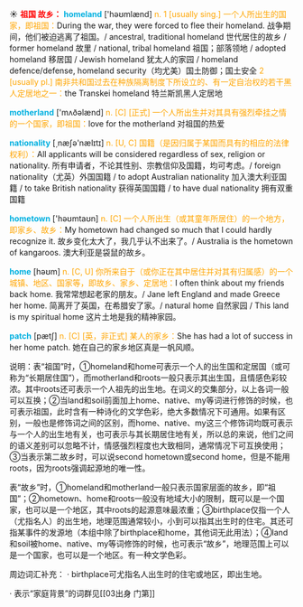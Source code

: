 ☀ <font color="red">**祖国 故乡：**</font>
<font color="sky blue">**homeland**</font> ['həʊmlænd] 
<font color="orange">n. 1 [usually sing.] 一个人所出生的国家，即祖国：</font>During the war, they were forced to flee their homeland. 战争期间，他们被迫逃离了祖国。/ ancestral, traditional homeland 世代居住的故乡 / former homeland 故里 / national, tribal homeland 祖国；部落领地 / adopted homeland 移居国 / Jewish homeland 犹太人的家园 / homeland defence/defense, homeland security（均尤美）国土防御；国土安全 <font color="orange">2 [usually pl.] 南非共和国过去在种族隔离制度下所设立的、有一定自治权的若干黑人定居地之一：</font>the Transkei homeland 特兰斯凯黑人定居地

<font color="sky blue">**motherland**</font> ['mʌðəlænd] 
<font color="orange">n. [C] [正式] 一个人所出生并对其具有强烈牵挂之情的一个国家，即祖国：</font>love for the motherland 对祖国的热爱

<font color="sky blue">**nationality**</font> [͵næʃə'nælɪtɪ] 
<font color="orange">n. [U, C] 国籍（是因归属于某国而具有的相应的法律权利）：</font>All applicants will be considered regardless of sex, religion or nationality. 所有申请者，不论其性别、宗教信仰及国籍，均可考虑。/ foreign nationality（尤英）外国国籍 / to adopt Australian nationality 加入澳大利亚国籍 / to take British nationality 获得英国国籍 / to have dual nationality 拥有双重国籍

<font color="sky blue">**hometown**</font> ['həʊmtaʊn] 
<font color="orange">n. [C] 一个人所出生（或其童年所居住）的一个地方，即家乡、故乡：</font>My hometown had changed so much that I could hardly recognize it. 故乡变化太大了，我几乎认不出来了。/ Australia is the hometown of kangaroos. 澳大利亚是袋鼠的故乡。

<font color="sky blue">**home**</font> [həʊm] 
<font color="orange">n. [C, U] 你所来自于（或你正在其中居住并对其有归属感）的一个城镇、地区、国家等，即故乡、家乡、定居地：</font>I often think about my friends back home. 我常常想起老家的朋友。/ Jane left England and made Greece her home. 简离开了英国，在希腊安了家。/ natural home 自然家园 / This land is my spiritual home 这片土地是我的精神家园。
           
<font color="sky blue">**patch**</font> [pætʃ]
<font color="orange">n. [C] [英，非正式] 某人的家乡：</font>She has had a lot of success in her home patch. 她在自己的家乡地区真是一帆风顺。

说明：表“祖国”时，①homeland和home可表示一个人的出生国和定居国（或可称为“长期居住国”），而motherland和roots一般只表示其出生国，且情感色彩较浓。其中roots还可表示一个人祖先的出生地。在词义的交集部分，以上各词一般可以互换；②当land和soil前面加上home、native、my等词进行修饰的时候，也可表示祖国，此时含有一种诗化的文学色彩，绝大多数情况下可通用。如果有区别，一般也是修饰词之间的区别，而home、native、my这三个修饰词均既可表示与一个人的出生地有关，也可表示与其长期居住地有关，所以总的来说，他们之间的语义差别可以忽略不计，情感强烈程度也大致相同，通常情况下可互换使用；③当表示第二故乡时，可以说second hometown或second home，但是不能用roots，因为roots强调起源地的唯一性。

表“故乡”时，①homeland和motherland一般只表示国家层面的故乡，即“祖国”；②hometown、home和roots一般没有地域大小的限制，既可以是一个国家，也可以是一个地区，其中roots的起源意味最浓重；③birthplace仅指一个人（尤指名人）的出生地，地理范围通常较小，小到可以指其出生时的住宅。其还可指某事件的发源地（本组中除了birthplace和home，其他词无此用法）；④land和soil被home、native、my等词修饰的时候，也可表示“故乡”，地理范围上可以是一个国家，也可以是一个地区。有一种文学色彩。

周边词汇补充：
· birthplace可尤指名人出生时的住宅或地区，即出生地。

· 表示“家庭背景”的词群见[[03出身 门第]]
